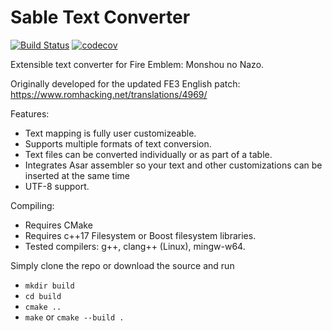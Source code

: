 # Sable Text Converter

[![Build Status](https://travis-ci.org/RobertTheSable/sable-text-converter.svg?branch=master)](https://travis-ci.org/RobertTheSable/sable-text-converter) [![codecov](https://codecov.io/gh/RobertTheSable/sable-text-converter/branch/master/graph/badge.svg)](https://codecov.io/gh/RobertTheSable/sable-text-converter)

Extensible text converter for Fire Emblem: Monshou no Nazo.

Originally developed for the updated FE3 English patch: https://www.romhacking.net/translations/4969/

Features:
* Text mapping is fully user customizeable.
* Supports multiple formats of text conversion.
* Text files can be converted individually or as part of a table.
* Integrates Asar assembler so your text and other customizations can be inserted at the same time
* UTF-8 support.

Compiling:
* Requires CMake 
* Requires c++17 Filesystem or Boost filesystem libraries.
* Tested compilers: g++, clang++ (Linux), mingw-w64.

Simply clone the repo or download the source and run 
* `mkdir build`
* `cd build`
* `cmake ..`
* `make` or `cmake --build .`
